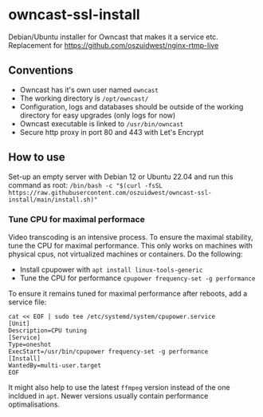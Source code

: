 # owncast-ssl-install
Debian/Ubuntu installer for Owncast that makes it a service etc. Replacement for https://github.com/oszuidwest/nginx-rtmp-live

## Conventions
- Owncast has it's own user named `owncast`
- The working directory is `/opt/owncast/`
- Configuration, logs and databases should be outside of the working directory for easy upgrades (only logs for now)
- Owncast executable is linked to `/usr/bin/owncast`
- Secure http proxy in port 80 and 443 with Let's Encrypt

## How to use
Set-up an empty server with Debian 12 or Ubuntu 22.04 and run this command as root:
`/bin/bash -c "$(curl -fsSL https://raw.githubusercontent.com/oszuidwest/owncast-ssl-install/main/install.sh)"`

### Tune CPU for maximal performace
Video transcoding is an intensive process. To ensure the maximal stability, tune the CPU for maximal performance. This only works on machines with physical cpus, not virtualized machines or containers. Do the following:
- Install cpupower with `apt install linux-tools-generic`
- Tune the CPU for performance `cpupower frequency-set -g performance`

To ensure it remains tuned for maximal performance after reboots, add a service file:
```
cat << EOF | sudo tee /etc/systemd/system/cpupower.service
[Unit]
Description=CPU tuning
[Service]
Type=oneshot
ExecStart=/usr/bin/cpupower frequency-set -g performance
[Install]
WantedBy=multi-user.target
EOF
```

It might also help to use the latest `ffmpeg` version instead of the one incldued in `apt`. Newer versions usually contain performance optimalisations.